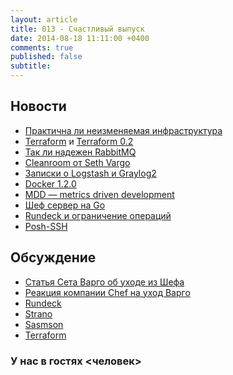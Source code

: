 ```yaml
---
layout: article
title: 013 - Счастливый выпуск
date: 2014-08-18 11:11:00 +0400
comments: true
published: false
subtitle: 
---
```


## Новости

* [Практична ли неизменяемая
  инфраструктура](http://www.getchef.com/blog/2014/06/23/immutable-infrastructure-practical-or-not/)
* [Terraform](http://www.terraform.io) и [Terraform 0.2](http://www.hashicorp.com/blog/terraform-0-2.html)
* [Так ли надежен RabbitMQ](http://aphyr.com/posts/315-call-me-maybe-rabbitmq)
* [Cleanroom от Seth Vargo](https://github.com/sethvargo/cleanroom)
* [Записки о Logstash и Graylog2](http://jpmens.net/2012/08/06/my-logstash-and-graylog2-notes/)
* [Docker 1.2.0](https://blog.docker.com/2014/08/announcing-docker-1-2-0/)
* [MDD — metrics driven development](http://blog.librato.com/posts/2014/7/16/metrics-driven-development)
* [Шеф сервер на Go](https://github.com/ctdk/goiardi)
* [Rundeck и ограничение операций](http://www.ixis.co.uk/blog/restricted-operations-using-rundeck)
* [Posh-SSH](http://www.powershellmagazine.com/2014/07/03/posh-ssh-open-source-ssh-powershell-module/)

## Обсуждение

* [Статья Сета Варго об уходе из Шефа](https://sethvargo.com/leaving-chef/)
* [Реакция компании Chef на уход Варго](http://www.getchef.com/blog/2014/08/27/behaving-responsibly-in-the-chef-community/)
* [Rundeck](http://rundeck.org/)
* [Strano](https://github.com/express42/strano)
* [Sasmson](https://github.com/zendesk/samson)
* [Terraform](http://www.terraform.io)

### У нас в гостях <человек>
